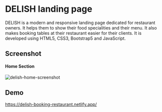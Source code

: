 # DELISH landing page

DELISH is a modern and responsive landing page dedicated for restaurant owners. It helps them to show their food specialities and their menu. It also makes booking tables at their restaurant easier for their clients. It is developed using HTML5, CSS3, Bootstrap5 and JavaScript.

## Screenshot

#### Home Section

![delish-home-screenshot](https://user-images.githubusercontent.com/78702422/195228940-3939e56c-1be2-479c-b9c3-576271ed6c6b.png)

## Demo

https://delish-booking-restaurant.netlify.app/
